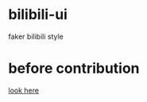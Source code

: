 # bilibili-ui

faker bilibili style

# before contribution

[look here](https://github.com/py-kkh/bilibili-ui/issues/7)
